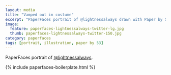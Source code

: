 ```yaml
---
layout: media
title: "Vamped out in costume"
excerpt: "PaperFaces portrait of @lightnessalways drawn with Paper by 53 on an iPad."
image: 
  feature: paperfaces-lightnessalways-twitter-lg.jpg
  thumb: paperfaces-lightnessalways-twitter-150.jpg
category: paperfaces
tags: [portrait, illustration, paper by 53]
---
```


PaperFaces portrait of [@lightnessalways](http://twitter.com/lightnessalways).

{% include paperfaces-boilerplate.html %}